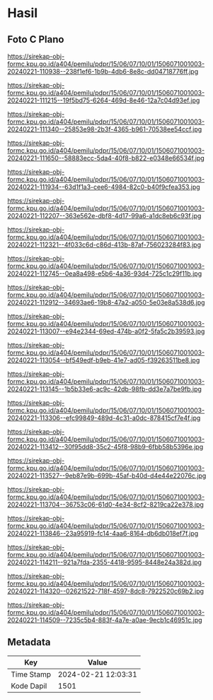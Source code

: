 # Hasil

## Foto C Plano

https://sirekap-obj-formc.kpu.go.id/a404/pemilu/pdpr/15/06/07/10/01/1506071001003-20240221-110938--238f1ef6-1b9b-4db6-8e8c-dd04718776ff.jpg

https://sirekap-obj-formc.kpu.go.id/a404/pemilu/pdpr/15/06/07/10/01/1506071001003-20240221-111215--19f5bd75-6264-469d-8e46-12a7c04d93ef.jpg

https://sirekap-obj-formc.kpu.go.id/a404/pemilu/pdpr/15/06/07/10/01/1506071001003-20240221-111340--25853e98-2b3f-4365-b961-70538ee54ccf.jpg

https://sirekap-obj-formc.kpu.go.id/a404/pemilu/pdpr/15/06/07/10/01/1506071001003-20240221-111650--58883ecc-5da4-40f8-b822-e0348e66534f.jpg

https://sirekap-obj-formc.kpu.go.id/a404/pemilu/pdpr/15/06/07/10/01/1506071001003-20240221-111934--63d1f1a3-cee6-4984-82c0-b40f9cfea353.jpg

https://sirekap-obj-formc.kpu.go.id/a404/pemilu/pdpr/15/06/07/10/01/1506071001003-20240221-112207--363e562e-dbf8-4d17-99a6-a1dc8eb6c93f.jpg

https://sirekap-obj-formc.kpu.go.id/a404/pemilu/pdpr/15/06/07/10/01/1506071001003-20240221-112321--4f033c6d-c86d-413b-87af-756023284f83.jpg

https://sirekap-obj-formc.kpu.go.id/a404/pemilu/pdpr/15/06/07/10/01/1506071001003-20240221-112745--0ea8a498-e5b6-4a36-93d4-725c1c29f11b.jpg

https://sirekap-obj-formc.kpu.go.id/a404/pemilu/pdpr/15/06/07/10/01/1506071001003-20240221-112912--34693ae6-19b8-47a2-a050-5e03e8a538d6.jpg

https://sirekap-obj-formc.kpu.go.id/a404/pemilu/pdpr/15/06/07/10/01/1506071001003-20240221-113007--e94e2344-69ed-474b-a0f2-5fa5c2b39593.jpg

https://sirekap-obj-formc.kpu.go.id/a404/pemilu/pdpr/15/06/07/10/01/1506071001003-20240221-113054--bf549edf-b9eb-41e7-ad05-f39263511be8.jpg

https://sirekap-obj-formc.kpu.go.id/a404/pemilu/pdpr/15/06/07/10/01/1506071001003-20240221-113145--1b5b33e6-ac9c-42db-98fb-dd3e7a7be9fb.jpg

https://sirekap-obj-formc.kpu.go.id/a404/pemilu/pdpr/15/06/07/10/01/1506071001003-20240221-113306--efc99849-489d-4c31-a0dc-878415cf7e4f.jpg

https://sirekap-obj-formc.kpu.go.id/a404/pemilu/pdpr/15/06/07/10/01/1506071001003-20240221-113412--30f95dd8-35c2-45f8-98b9-6fbb58b5396e.jpg

https://sirekap-obj-formc.kpu.go.id/a404/pemilu/pdpr/15/06/07/10/01/1506071001003-20240221-113527--9eb87e9b-699b-45af-b40d-d4e44e22076c.jpg

https://sirekap-obj-formc.kpu.go.id/a404/pemilu/pdpr/15/06/07/10/01/1506071001003-20240221-113704--36753c06-61d0-4e34-8cf2-8219ca22e378.jpg

https://sirekap-obj-formc.kpu.go.id/a404/pemilu/pdpr/15/06/07/10/01/1506071001003-20240221-113846--23a95919-fc14-4aa6-8164-db6db018ef7f.jpg

https://sirekap-obj-formc.kpu.go.id/a404/pemilu/pdpr/15/06/07/10/01/1506071001003-20240221-114211--921a7fda-2355-4418-9595-8448e24a382d.jpg

https://sirekap-obj-formc.kpu.go.id/a404/pemilu/pdpr/15/06/07/10/01/1506071001003-20240221-114320--02621522-718f-4597-8dc8-7922520c69b2.jpg

https://sirekap-obj-formc.kpu.go.id/a404/pemilu/pdpr/15/06/07/10/01/1506071001003-20240221-114509--7235c5b4-883f-4a7e-a0ae-9ecb1c46951c.jpg


## Metadata

| Key        | Value               |
| ---------- | ------------------- |
| Time Stamp | 2024-02-21 12:03:31 |
| Kode Dapil | 1501                |



